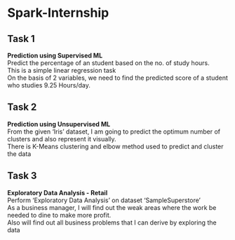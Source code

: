 # Spark-Internship

## Task 1
**Prediction using Supervised ML**<br>
Predict the percentage of an student based on the no. of study hours.<br>
This is a simple linear regression task<br>
On the basis of 2 variables, we need to find the predicted score of a student who studies 9.25 Hours/day.

## Task 2
**Prediction using Unsupervised ML**<br>
From the given ‘Iris’ dataset, I am going to predict the optimum number of clusters
and also represent it visually.<br>
There is K-Means clustering and elbow method used to predict and cluster the data

## Task 3
**Exploratory Data Analysis - Retail**<br>
Perform ‘Exploratory Data Analysis’ on dataset ‘SampleSuperstore’<br>
As a business manager, I will find out the weak areas where the work be needed to dine to make more profit.<br>
Also will find out all business problems that I can derive by exploring the data
